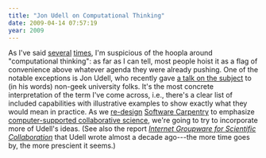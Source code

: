 ```yaml
---
title: "Jon Udell on Computational Thinking"
date: 2009-04-14 07:57:19
year: 2009
---
```

As I've said <a href="http://pyre.third-bit.com/blog/archives/1520.html">several</a> <a href="http://pyre.third-bit.com/blog/archives/2131.html">times</a>, I'm suspicious of the hoopla around "computational thinking": as far as I can tell, most people hoist it as a flag of convenience above whatever agenda they were already pushing.  One of the notable exceptions is Jon Udell, who recently gave <a href="http://www.slideshare.net/judell/computational-thinking">a talk on the subject</a> to (in his words) non-geek university folks. It's the most concrete interpretation of the term I've come across, i.e., there's a clear list of included capabilities with illustrative examples to show exactly what they would mean in practice.  As we <a href="http://softwarecarpentry.wordpress.com/2009/03/30/user-stories/">re-design</a> <a href="http://swc.scipy.org">Software Carpentry</a> to emphasize <a href="http://pyre.third-bit.com/blog/archives/2086.html">computer-supported collaborative science</a>, we're going to try to incorporate more of Udell's ideas.  (See also the report <a href="http://207.22.26.166/GroupwareReport.html"><em>Internet Groupware for Scientific Collaboration</em></a> that Udell wrote almost a decade ago---the more time goes by, the more prescient it seems.)
